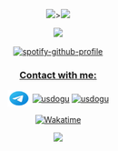 <p align="center">
    <img src="https://readme-stats.clckblog.space/api?username=usdogu&show_icons=true&theme=merko"></img>><img
        src="https://github-readme-streak-stats.herokuapp.com?user=usdogu&theme=merko&date_format=M%20j%5B%2C%20Y%5D"></img>
</p>


<p align="center">
    <img src="https://readme-stats.clckblog.space/api/top-langs/?username=usdogu&layout=compact&theme=merko&hide=c,html,emacs%20lisp,nix,roff"></img>
</p>


<p align="center">
    <a href="https://spotify-github-profile.vercel.app/api/view?uid=31hds44refljvemmswc35hr5px6i&amp;redirect=true"><img
            src="https://spotify-github-profile.vercel.app/api/view?uid=31hds44refljvemmswc35hr5px6i&amp;cover_image=true&amp;theme=default&amp;bar_color=53b14f&amp;bar_color_cover=true"
            alt="spotify-github-profile" /><br />
</p>


<p>
<h3 align="center">Contact with me: </h3>
<p align="center">
    <a href="https://t.me/c25dbb82028af8907c3a402fa0c2780d" target="blank"><img align="center" style="color: white;"
            src="telegram-app.svg" alt="usdogu" height="30" width="40" /></a>
    <a href="https://twitter.com/usdogu" target="blank"><img align="center"
            src="https://raw.githubusercontent.com/rahuldkjain/github-profile-readme-generator/master/src/images/icons/Social/twitter.svg"
            alt="usdogu" height="30" width="40" /></a>
    <a href="https://instagram.com/usdogu" target="blank"><img align="center"
            src="https://raw.githubusercontent.com/rahuldkjain/github-profile-readme-generator/master/src/images/icons/Social/instagram.svg"
            alt="usdogu" height="30" width="40" /></a>

</p>


<p align="center">
    <a href="https://wakatime.com/@0c1ac523-fcf7-4659-9dfa-bb6b85ed0a71"><img src="https://wakatime.com/badge/user/0c1ac523-fcf7-4659-9dfa-bb6b85ed0a71.svg" alt="Wakatime" /></a>
</p>
</p>



<p align="center">
    <img src="https://komarev.com/ghpvc/?username=usdogu"></img>
</p>
